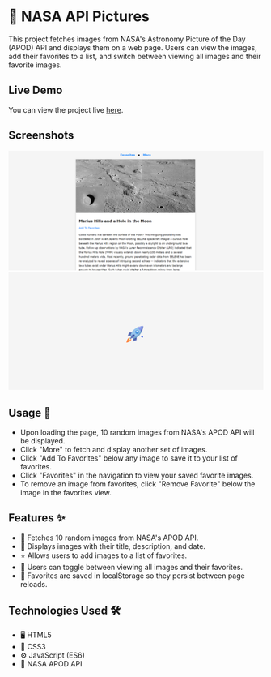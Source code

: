 # 🌌 NASA API Pictures

This project fetches images from NASA's Astronomy Picture of the Day (APOD) API and displays them on a web page. Users can view the images, add their favorites to a list, and switch between viewing all images and their favorite images.

## Live Demo

You can view the project live [here](https://lambrugeorge.github.io/NASA-APOD/).
## Screenshots
![Screenshot](1.png)
![Screenshot](2.png)
## Usage 🚀

- Upon loading the page, 10 random images from NASA's APOD API will be displayed.
- Click "More" to fetch and display another set of images.
- Click "Add To Favorites" below any image to save it to your list of favorites.
- Click "Favorites" in the navigation to view your saved favorite images.
- To remove an image from favorites, click "Remove Favorite" below the image in the favorites view.

## Features ✨

- 🌠 Fetches 10 random images from NASA's APOD API.
- 📸 Displays images with their title, description, and date.
- ⭐ Allows users to add images to a list of favorites.
- 🔄 Users can toggle between viewing all images and their favorites.
- 💾 Favorites are saved in localStorage so they persist between page reloads.

## Technologies Used 🛠️

- 🖥️ HTML5
- 🎨 CSS3
- ⚙️ JavaScript (ES6)
- 🚀 NASA APOD API
